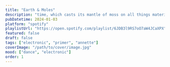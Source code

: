 ```yaml
---
title: "Earth & Moles"
description: "time, which casts its mantle of moss on all things material, and its mantle of oblivion on all things mortal, seemed to have respected this playlist"
pubDatetime: 2024-01-03
platform: "spotify"
playlistUrl: "https://open.spotify.com/playlist/6JDB3l9RS7oO7aW4JCaXPX"
featured: false
draft: false
tags: ["electronic", "primer", "annette"]
coverImage: "/path/to/cover/image.jpg"
mood: ["dance", "electronic"]
order: 1
---
```


<!-- Add any additional content or notes about the playlist here -->    
